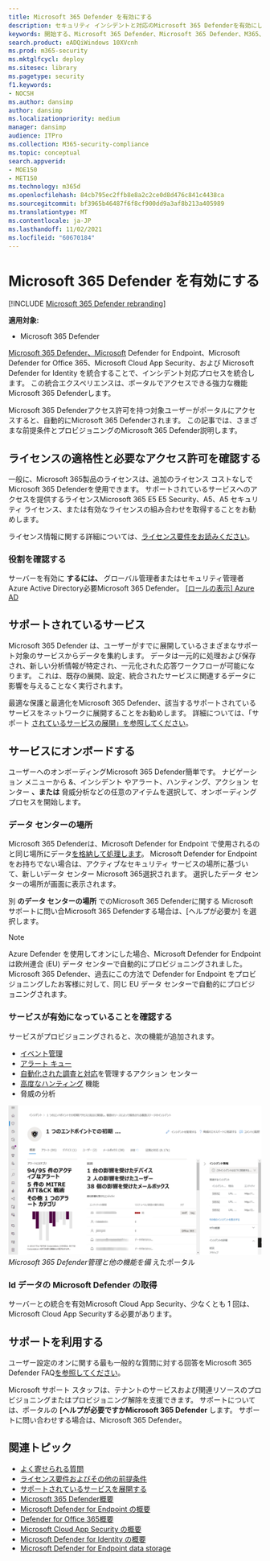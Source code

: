 ```yaml
---
title: Microsoft 365 Defender を有効にする
description: セキュリティ インシデントと対応のMicrosoft 365 Defenderを有効にし、統合を開始する方法について学習します。
keywords: 開始する、Microsoft 365 Defender、Microsoft 365 Defender、M365、セキュリティ、データの場所、必要なアクセス許可、ライセンスの適格性、設定ページを有効にする
search.product: eADQiWindows 10XVcnh
ms.prod: m365-security
ms.mktglfcycl: deploy
ms.sitesec: library
ms.pagetype: security
f1.keywords:
- NOCSH
ms.author: dansimp
author: dansimp
ms.localizationpriority: medium
manager: dansimp
audience: ITPro
ms.collection: M365-security-compliance
ms.topic: conceptual
search.appverid:
- MOE150
- MET150
ms.technology: m365d
ms.openlocfilehash: 84cb795ec2ffb8e8a2c2ce0d8d476c841c4438ca
ms.sourcegitcommit: bf3965b46487f6f8cf900dd9a3af8b213a405989
ms.translationtype: MT
ms.contentlocale: ja-JP
ms.lasthandoff: 11/02/2021
ms.locfileid: "60670184"
---
```

# <a name="turn-on-microsoft-365-defender"></a>Microsoft 365 Defender を有効にする

[!INCLUDE [Microsoft 365 Defender rebranding](../includes/microsoft-defender.md)]


**適用対象:**
- Microsoft 365 Defender

[Microsoft 365 Defender、Microsoft](microsoft-365-defender.md) Defender for Endpoint、Microsoft Defender for Office 365、Microsoft Cloud App Security、および Microsoft Defender for Identity を統合することで、インシデント対応プロセスを統合します。 この統合エクスペリエンスは、ポータルでアクセスできる強力な機能Microsoft 365 Defenderします。

Microsoft 365 Defenderアクセス許可を持つ対象ユーザーがポータルにアクセスすると、自動的にMicrosoft 365 Defenderされます。 この記事では、さまざまな前提条件とプロビジョニングのMicrosoft 365 Defender説明します。

## <a name="check-license-eligibility-and-required-permissions"></a>ライセンスの適格性と必要なアクセス許可を確認する

一般に、Microsoft 365製品のライセンスは、追加のライセンス コストなしでMicrosoft 365 Defenderを使用できます。 サポートされているサービスへのアクセスを提供するライセンスMicrosoft 365 E5 E5 Security、A5、A5 セキュリティ ライセンス、または有効なライセンスの組み合わせを取得することをお勧めします。

ライセンス情報に関する詳細については、[ライセンス要件をお読みください](prerequisites.md#licensing-requirements)。

### <a name="check-your-role"></a>役割を確認する

サーバーを有効に **するには、** グローバル管理者またはセキュリティ管理者Azure Active Directory必要Microsoft 365 Defender。 [[ロールの表示] Azure AD](/azure/active-directory/users-groups-roles/directory-manage-roles-portal)

## <a name="supported-services"></a>サポートされているサービス

Microsoft 365 Defender は、ユーザーがすでに展開しているさまざまなサポート対象のサービスからデータを集約します。 データは一元的に処理および保存され、新しい分析情報が特定され、一元化された応答ワークフローが可能になります。 これは、既存の展開、設定、統合されたサービスに関連するデータに影響を与えることなく実行されます。

最適な保護と最適化をMicrosoft 365 Defender、該当するサポートされているサービスをネットワークに展開することをお勧めします。 詳細については、「サポート [されているサービスの展開」を参照してください](deploy-supported-services.md)。

## <a name="onboard-to-the-service"></a>サービスにオンボードする
ユーザーへのオンボーディングMicrosoft 365 Defender簡単です。 ナビゲーション メニューから &、インシデント やアラート、ハンティング、アクション センター **、または** 脅威分析などの任意のアイテムを選択して、オンボーディング プロセスを開始します。  

### <a name="data-center-location"></a>データ センターの場所

Microsoft 365 Defenderは、Microsoft Defender for Endpoint で使用されるのと同じ場所にデータ[を格納して処理します](/windows/security/threat-protection/microsoft-defender-atp/data-storage-privacy)。 Microsoft Defender for Endpoint をお持ちでない場合は、アクティブなセキュリティ サービスの場所に基づいて、新しいデータ センター Microsoft 365選択されます。 選択したデータ センターの場所が画面に表示されます。

別 **のデータ センターの場所** でのMicrosoft 365 Defenderに関する Microsoft サポートに問い合Microsoft 365 Defenderする場合は、[ヘルプが必要か] を選択します。

> [!NOTE]
> Azure Defender を使用してオンにした場合、Microsoft Defender for Endpoint は欧州連合 (EU) データ センターで自動的にプロビジョニングされました。 Microsoft 365 Defender、過去にこの方法で Defender for Endpoint をプロビジョニングしたお客様に対して、同じ EU データ センターで自動的にプロビジョニングされます。

### <a name="confirm-that-the-service-is-on"></a>サービスが有効になっていることを確認する

サービスがプロビジョニングされると、次の機能が追加されます。

- [イベント管理](incidents-overview.md)
- [アラート キュー](investigate-alerts.md)
- [自動化された調査と対応](m365d-autoir.md)を管理するアクション センター
- [高度なハンティング](advanced-hunting-overview.md) 機能
- 脅威の分析

![ポータル ナビゲーション Microsoft 365 Defender機能を備Microsoft 365 Defenderイメージ。 ](../../media/overview-incident.png)
*Microsoft 365 Defender管理と他の機能を備* えたポータル

### <a name="getting-microsoft-defender-for-identity-data"></a>Id データの Microsoft Defender の取得 
サーバーとの統合を有効Microsoft Cloud App Security、少なくとも 1 回は、Microsoft Cloud App Securityする必要があります。

## <a name="get-assistance"></a>サポートを利用する

ユーザー設定のオンに関する最も一般的な質問に対する回答をMicrosoft 365 Defender FAQ[を参照してください](m365d-enable-faq.md)。

Microsoft サポート スタッフは、テナントのサービスおよび関連リソースのプロビジョニングまたはプロビジョニング解除を支援できます。 サポートについては、ポータルの **[ヘルプが必要ですかMicrosoft 365 Defender** します。 サポートに問い合わせする場合は、Microsoft 365 Defender。

## <a name="related-topics"></a>関連トピック

- [よく寄せられる質問](m365d-enable-faq.md)
- [ライセンス要件およびその他の前提条件](prerequisites.md)
- [サポートされているサービスを展開する](deploy-supported-services.md)
- [Microsoft 365 Defender概要](microsoft-365-defender.md)
- [Microsoft Defender for Endpoint の概要](../defender-endpoint/microsoft-defender-endpoint.md)
- [Defender for Office 365概要](../office-365-security/defender-for-office-365.md)
- [Microsoft Cloud App Security の概要](/cloud-app-security/what-is-cloud-app-security)
- [Microsoft Defender for Identity の概要](/azure-advanced-threat-protection/what-is-atp)
- [Microsoft Defender for Endpoint data storage](../defender-endpoint/data-storage-privacy.md)
